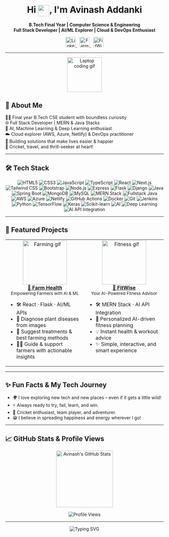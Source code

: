 <h1 align="center">
  Hi <img src="https://media.giphy.com/media/hvRJCLFzcasrR4ia7z/giphy.gif" width="36" style="vertical-align:middle"/>, I'm Avinash Addanki
</h1>
<p align="center">
  <b>B.Tech Final Year | Computer Science & Engineering</b><br>
  <b>Full Stack Developer | AI/ML Explorer | Cloud & DevOps Enthusiast</b>
</p>

<p align="center">
  <a href="https://www.linkedin.com/in/avinash-addanki/" target="_blank">
    <img src="https://img.shields.io/badge/LinkedIn-Connect-blue?style=for-the-badge&logo=linkedin&logoColor=white" alt="LinkedIn" height="32"/>
  </a>
  &nbsp;
  <a href="https://farmhealth.netlify.app/" target="_blank">
    <img src="https://img.shields.io/badge/Farm%20Health-Live-green?style=for-the-badge&logo=react&logoColor=white" alt="Farm Health" height="32"/>
  </a>
  &nbsp;
  <a href="https://fitwise.netlify.app/" target="_blank">
    <img src="https://img.shields.io/badge/FitWise-Live-orange?style=for-the-badge&logo=python&logoColor=white" alt="FitWise" height="32"/>
  </a>
</p>

---

<div align="center">
  <img src="https://media.giphy.com/media/du3J3cXyzhj75IOgvA/giphy.gif" width="110" alt="Laptop coding gif"/>
</div>

## 🚀 About Me

👨‍💻 Final year B.Tech CSE student with boundless curiosity  
🌐 Full Stack Developer | MERN & Java Stacks  
🤖 AI, Machine Learning & Deep Learning enthusiast  
☁️ Cloud explorer (AWS, Azure, Netlify) & DevOps practitioner  
🎯 Building solutions that make lives easier & happier  
🏏 Cricket, travel, and thrill-seeker at heart!

---

## 🛠️ Tech Stack

<p align="center">
  <img src="https://img.shields.io/badge/HTML5-E44D26?style=for-the-badge&logo=html5&logoColor=white" alt="HTML5"/>
  <img src="https://img.shields.io/badge/CSS3-1572B6?style=for-the-badge&logo=css3&logoColor=white" alt="CSS3"/>
  <img src="https://img.shields.io/badge/JavaScript-F7DF1E?style=for-the-badge&logo=javascript&logoColor=black" alt="JavaScript"/>
  <img src="https://img.shields.io/badge/TypeScript-3178C6?style=for-the-badge&logo=typescript&logoColor=white" alt="TypeScript"/>
  <img src="https://img.shields.io/badge/React-61DAFB?style=for-the-badge&logo=react&logoColor=black" alt="React"/>
  <img src="https://img.shields.io/badge/Next.js-000?style=for-the-badge&logo=nextdotjs&logoColor=white" alt="Next.js"/>
  <img src="https://img.shields.io/badge/Tailwind-06B6D4?style=for-the-badge&logo=tailwindcss&logoColor=white" alt="Tailwind CSS"/>
  <img src="https://img.shields.io/badge/Bootstrap-7952B3?style=for-the-badge&logo=bootstrap&logoColor=white" alt="Bootstrap"/>
  <img src="https://img.shields.io/badge/Node.js-339933?style=for-the-badge&logo=nodedotjs&logoColor=white" alt="Node.js"/>
  <img src="https://img.shields.io/badge/Express-000?style=for-the-badge&logo=express&logoColor=white" alt="Express"/>
  <img src="https://img.shields.io/badge/Flask-000?style=for-the-badge&logo=flask&logoColor=white" alt="Flask"/>
  <img src="https://img.shields.io/badge/Django-092E20?style=for-the-badge&logo=django&logoColor=white" alt="Django"/>
  <img src="https://img.shields.io/badge/Java-007396?style=for-the-badge&logo=java&logoColor=white" alt="Java"/>
  <img src="https://img.shields.io/badge/Spring%20Boot-6DB33F?style=for-the-badge&logo=springboot&logoColor=white" alt="Spring Boot"/>
  <img src="https://img.shields.io/badge/MongoDB-47A248?style=for-the-badge&logo=mongodb&logoColor=white" alt="MongoDB"/>
  <img src="https://img.shields.io/badge/MySQL-4479A1?style=for-the-badge&logo=mysql&logoColor=white" alt="MySQL"/>
  <img src="https://img.shields.io/badge/MERN%20Stack-3FA037?style=for-the-badge" alt="MERN Stack"/>
  <img src="https://img.shields.io/badge/Fullstack%20Java-007396?style=for-the-badge&logo=java" alt="Fullstack Java"/>
  <img src="https://img.shields.io/badge/AWS-232F3E?style=for-the-badge&logo=amazonaws&logoColor=white" alt="AWS"/>
  <img src="https://img.shields.io/badge/Azure-0078D4?style=for-the-badge&logo=microsoftazure&logoColor=white" alt="Azure"/>
  <img src="https://img.shields.io/badge/Netlify-00C7B7?style=for-the-badge&logo=netlify&logoColor=white" alt="Netlify"/>
  <img src="https://img.shields.io/badge/GitHub%20Actions-2088FF?style=for-the-badge&logo=githubactions&logoColor=white" alt="GitHub Actions"/>
  <img src="https://img.shields.io/badge/Docker-2496ED?style=for-the-badge&logo=docker&logoColor=white" alt="Docker"/>
  <img src="https://img.shields.io/badge/Git-F05032?style=for-the-badge&logo=git&logoColor=white" alt="Git"/>
  <img src="https://img.shields.io/badge/Jenkins-D24939?style=for-the-badge&logo=jenkins&logoColor=white" alt="Jenkins"/>
  <img src="https://img.shields.io/badge/Python-3776AB?style=for-the-badge&logo=python&logoColor=white" alt="Python"/>
  <img src="https://img.shields.io/badge/TensorFlow-FF6F00?style=for-the-badge&logo=tensorflow&logoColor=white" alt="TensorFlow"/>
  <img src="https://img.shields.io/badge/Keras-D00000?style=for-the-badge&logo=keras&logoColor=white" alt="Keras"/>
  <img src="https://img.shields.io/badge/Scikit--Learn-F7931E?style=for-the-badge&logo=scikitlearn&logoColor=white" alt="Scikit-learn"/>
  <img src="https://img.shields.io/badge/Artificial%20Intelligence-7E57C2?style=for-the-badge" alt="AI"/>
  <img src="https://img.shields.io/badge/Deep%20Learning-1565C0?style=for-the-badge" alt="Deep Learning"/>
  <img src="https://img.shields.io/badge/AI%20API%20Integration-FF9800?style=for-the-badge" alt="AI API Integration"/>
</p>

---

## 🌟 Featured Projects

<table>
  <tr>
    <td width="50%" align="center" valign="top">
      <a href="https://farmhealth.netlify.app/" target="_blank">
        <img src="https://media3.giphy.com/media/v1.Y2lkPTc5MGI3NjExdmFtbm94dTNsNmVxNXUxZno3bWZyOTU4MDM5MWxicWF4NmIwc2g5NiZlcD12MV9pbnRlcm5hbF9naWZfYnlfaWQmY3Q9Zw/iu5aisDsVCu2GIr9oc/giphy.gif" width="140" alt="Farming gif"/><br>
        <b>🌱 Farm Health</b>
      </a>
      <br>
      <sub>Empowering Farmers with AI & ML</sub>
      <ul align="left">
        <li>🛠️ React · Flask · AI/ML APIs</li>
        <li>📸 Diagnose plant diseases from images</li>
        <li>🌾 Suggest treatments & best farming methods</li>
        <li>👨‍🌾 Guide & support farmers with actionable insights</li>
      </ul>
    </td>
    <td width="50%" align="center" valign="top">
      <a href="https://fitwise.netlify.app/" target="_blank">
        <img src="https://media3.giphy.com/media/v1.Y2lkPTc5MGI3NjExaDIyamhnZHZ2bGd6aGZpYWFlcjhqdG5tb3dueHZna2FrMzQ5M2duMiZlcD12MV9pbnRlcm5hbF9naWZfYnlfaWQmY3Q9Zw/4bjIKBOWUnVPICCzJc/giphy.gif" width="140" alt="Fitness gif"/><br>
        <b>💪 FitWise</b>
      </a>
      <br>
      <sub>Your AI-Powered Fitness Advisor</sub>
      <ul align="left">
        <li>🛠️ MERN Stack · AI API Integration</li>
        <li>🤖 Personalized AI-driven fitness planning</li>
        <li>💡 Instant health & workout advice</li>
        <li>✨ Simple, interactive, and smart experience</li>
      </ul>
    </td>
  </tr>
</table>

---

## ✨ Fun Facts & My Tech Journey

- 🌍 I love exploring new tech and new places – even if it gets a little wild!
- ⚡ Always ready to try, fail, learn, and win.
- 🏏 Cricket enthusiast, team player, and adventurer.
- 😁 I believe in spreading happiness and energy wherever I go!

---

## 📈 GitHub Stats & Profile Views

<p align="center">
  <img src="https://github-readme-stats.vercel.app/api?username=avinash776&show_icons=true&theme=tokyonight" alt="Avinash's GitHub Stats" height="180"/>
</p>

<p align="center">
  <img src="https://komarev.com/ghpvc/?username=avinash776&style=for-the-badge&color=blue" alt="Profile Views"/>
</p>

---

<p align="center">
  <img src="https://readme-typing-svg.demolab.com?font=Fira+Code&size=26&pause=1000&color=0A66C2&background=FFFFFF00&center=true&vCenter=true&width=700&height=80&lines=Let's+connect+and+build+something+amazing!;Stay+curious+.+Stay+happy+.+Spread+joy+%F0%9F%9A%80"
  alt="Typing SVG"/>
</p>
